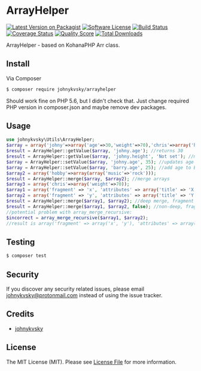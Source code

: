 # ArrayHelper

[![Latest Version on Packagist][ico-version]][link-packagist]
[![Software License][ico-license]](LICENSE.md)
[![Build Status][ico-travis]][link-travis]
[![Coverage Status][ico-scrutinizer]][link-scrutinizer]
[![Quality Score][ico-code-quality]][link-code-quality]
[![Total Downloads][ico-downloads]][link-downloads]

ArrayHelper - based on KohanaPHP Arr class.

## Install

Via Composer

``` bash
$ composer require johnykvsky/arrayhelper
```

Should work fine on PHP 5.6, but I didn't check that. Just change required PHP version in composer.json and maybe remove dev packages.

## Usage

``` php
use johnykvsky\Utils\ArrayHelper;
$array = array('johny'=>array('age'=>30,'weight'=>70),'chris'=>array('height'=>170));
$result = ArrayHelper::getValue($array, 'johny.age'); //returns 30
$result = ArrayHelper::getValue($array, 'johny.height', 'Not set'); //missing, so returns default value "Not set"
$array = ArrayHelper::setValue($array, 'johny.age', 35); //updates age to 35
$array = ArrayHelper::setValue($array, 'barry.age', 25); //add age to Barry
$array2 = array('hobby'=>array(array('music'=>'rock')));
$result = ArrayHelper::merge($array, $array2); //merge arrays
$array3 = array('chris'=>array('weight'=>70));
$array1 = array('fragment' => 'x', 'attributes' => array('title' => 'X', 'class' => array('a', 'b')));
$array2 = array('fragment' => 'y', 'attributes' => array('title' => 'Y', 'class' => array('c', 'd')));
$result = ArrayHelper::merge($array1, $array2); //deep merge, fragment = y / attributes: title = Y / class = a,b,c,d
$result = ArrayHelper::merge($array1, $array2, false); //non-deep, fragment = y / attributes title = Y / class = c,d
//potential problem with array_merge_recursive:
$incorrect = array_merge_recursive($array1, $array2);
//result is array('fragment' => array('x', 'y'), 'attributes' => array('title' => array('X', 'Y'), 'class' => array('a', 'b', 'c', 'd'))).

```

## Testing

``` bash
$ composer test
```

## Security

If you discover any security related issues, please email johnykvsky@protonmail.com instead of using the issue tracker.

## Credits

- [johnykvsky][link-author]

## License

The MIT License (MIT). Please see [License File](LICENSE.md) for more information.

[ico-version]: https://img.shields.io/packagist/v/johnykvsky/ArrayHelper.svg?style=flat-square
[ico-license]: https://img.shields.io/badge/license-MIT-brightgreen.svg?style=flat-square
[ico-travis]: https://img.shields.io/travis/johnykvsky/ArrayHelper/master.svg?style=flat-square
[ico-scrutinizer]: https://img.shields.io/scrutinizer/coverage/g/johnykvsky/ArrayHelper.svg?style=flat-square
[ico-code-quality]: https://img.shields.io/scrutinizer/g/johnykvsky/ArrayHelper.svg?style=flat-square
[ico-downloads]: https://img.shields.io/packagist/dt/johnykvsky/ArrayHelper.svg?style=flat-square

[link-packagist]: https://packagist.org/packages/johnykvsky/ArrayHelper
[link-travis]: https://travis-ci.org/johnykvsky/ArrayHelper
[link-scrutinizer]: https://scrutinizer-ci.com/g/johnykvsky/ArrayHelper/code-structure
[link-code-quality]: https://scrutinizer-ci.com/g/johnykvsky/ArrayHelper
[link-downloads]: https://packagist.org/packages/johnykvsky/ArrayHelper
[link-author]: https://github.com/johnykvsky
